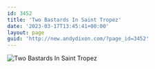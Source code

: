 ```yaml
---
id: 3452
title: 'Two Bastards In Saint Tropez'
date: '2023-03-17T13:45:41+00:00'
layout: page
guid: 'http://new.andydixon.com/?page_id=3452'
---
```


![Two Bastards In Saint Tropez](https://i0.wp.com/assets.g8x2.ldn.idrivee2-23.com/posters/Two%20Bastards%20In%20Saint%20Tropez%2001.jpg?w=1200&ssl=1 "Two Bastards In Saint Tropez")